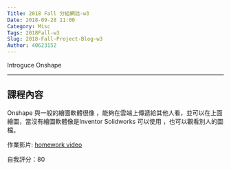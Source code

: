 ```yaml
---
Title: 2018 Fall 分組網誌-w3
Date: 2018-09-28 11:00
Category: Misc
Tags: 2018Fall-w3
Slug: 2018-Fall-Project-Blog-w3
Author: 40623152
---
```


Introguce Onshape 

<!-- PELICAN_END_SUMMARY -->
----


課程內容
----

Onshape 與一般的繪圖軟體很像 ，能夠在雲端上傳遞給其他人看，並可以在上面繪圖，當沒有繪圖軟體像是Inventor Solidworks 可以使用 ，也可以觀看別人的圖檔。

作業影片:
[homework video](https://www.youtube.com/watch?v=N5ysDAhmSI0)


自我評分：80



